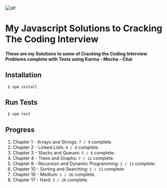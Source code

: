 ![alt](https://user-images.githubusercontent.com/20860228/28757980-a1f5c812-7543-11e7-9abc-bd6801d121ea.png)
# My Javascript Solutions to Cracking The Coding Interview
#### These are my Solutions to some of Cracking the Coding Interview Problems complete with Tests using Karma - Mocha - Chai 
## Installation
<code> $ npm install</code>
## Run Tests
<code> $ npm test</code>

## Progress
<ol>
<li>Chapter 1 - Arrays and Strings: <code>7 / 9</code>  complete.</li>
<li>Chapter 2 - Linked Lists: <code>8 / 8</code> complete.</li>
<li>Chapter 3 - Stacks and Queues: <code>5 / 6</code>  complete.</li>
<li>Chapter 4 - Trees and Graphs: <code>7 / 12</code> complete.</li>
<li>Chapter 8 - Recursion and Dynamic Programming: <code>1 / 12</code>  complete.</li>
<li>Chapter 10 - Sorting and Searching: <code>1 / 11</code> complete.</li>
<li>Chapter 16 - Medium: <code>1 / 26</code> complete.</li>
<li>Chapter 17 - Hard: <code>3 / 26</code> complete.</li>
</ol>

